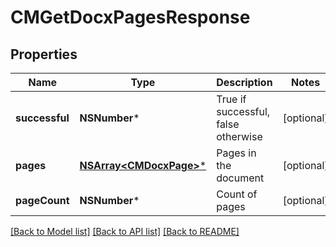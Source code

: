 # CMGetDocxPagesResponse

## Properties
Name | Type | Description | Notes
------------ | ------------- | ------------- | -------------
**successful** | **NSNumber*** | True if successful, false otherwise | [optional] 
**pages** | [**NSArray&lt;CMDocxPage&gt;***](CMDocxPage.md) | Pages in the document | [optional] 
**pageCount** | **NSNumber*** | Count of pages | [optional] 

[[Back to Model list]](../README.md#documentation-for-models) [[Back to API list]](../README.md#documentation-for-api-endpoints) [[Back to README]](../README.md)


